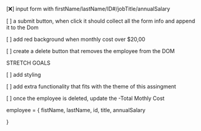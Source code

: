 [❌] input form with firstName/lastName/ID#/jobTitle/annualSalary

[ ] a submit button, when click it should collect all the form info and append it to the Dom

[ ] add red background when monthly cost over $20,00

[ ] create a delete button that removes the employee from the DOM

STRETCH GOALS

[ ] add styling

[ ] add extra functionality that fits with the theme of this assingment

[ ] once the employee is deleted, update the -Total Mothly Cost

employee = {
    fistName,
    lastName,
    id,
    title,
    annualSalary

}